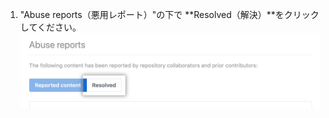 1. "Abuse reports（悪用レポート）"の下で **Resolved（解決）**をクリックしてください。 !["悪用レポート"の下の"解決"タブ](/assets/images/help/repository/reported-content-resolved-tab.png)
